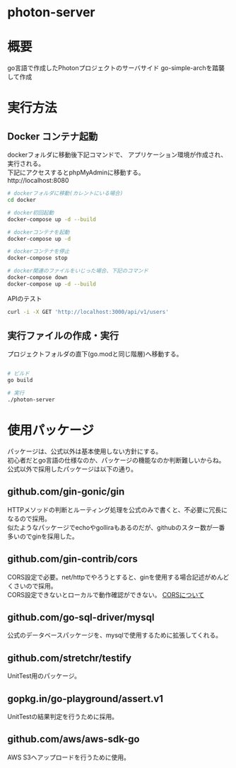 # photon-server

# 概要

go言語で作成したPhotonプロジェクトのサーバサイド
go-simple-archを踏襲して作成

# 実行方法

## Docker コンテナ起動

dockerフォルダに移動後下記コマンドで、
アプリケーション環境が作成され、実行される。  
下記にアクセスするとphpMyAdminに移動する。  
http://localhost:8080

```bash
# dockerフォルダに移動(カレントにいる場合)
cd docker

# docker初回起動
docker-compose up -d --build

# dockerコンテナを起動
docker-compose up -d

# dockerコンテナを停止
docker-compose stop

# docker関連のファイルをいじった場合、下記のコマンド
docker-compose down
docker-compose up -d --build
```

APIのテスト
``` bash
curl -i -X GET 'http://localhost:3000/api/v1/users'
```

## 実行ファイルの作成・実行

プロジェクトフォルダの直下(go.modと同じ階層)へ移動する。

```bash

# ビルド
go build

# 実行
./photon-server

```

# 使用パッケージ

パッケージは、公式以外は基本使用しない方針にする。  
初心者だとgo言語の仕様なのか、パッケージの機能なのか判断難しいからね。  
公式以外で採用したパッケージは以下の通り。

## github.com/gin-gonic/gin  

HTTPメソッドの判断とルーティング処理を公式のみで書くと、不必要に冗長になるので採用。  
似たようなパッケージでechoやgolliraもあるのだが、githubのスター数が一番多いのでginを採用した。

## github.com/gin-contrib/cors

CORS設定で必要。net/httpでやろうとすると、ginを使用する場合記述がめんどくさいので採用。  
CORS設定できないとローカルで動作確認ができない。
[CORSについて](https://developer.mozilla.org/ja/docs/Web/HTTP/CORS)

## github.com/go-sql-driver/mysql  

公式のデータベースパッケージを、mysqlで使用するために拡張してくれる。

## github.com/stretchr/testify

UnitTest用のパッケージ。

## gopkg.in/go-playground/assert.v1

UnitTestの結果判定を行うために採用。

## github.com/aws/aws-sdk-go

AWS S3へアップロードを行うために使用。
